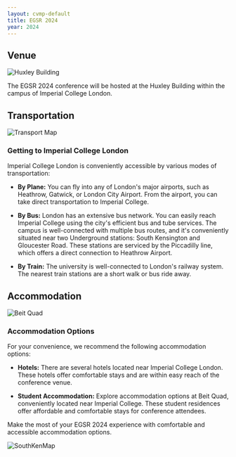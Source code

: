 ```yaml
---
layout: cvmp-default
title: EGSR 2024
year: 2024
---
```


<style>
  /* Add CSS styles to control image width */
  .venue-image {
    max-width: 100%;
    height: auto;
  }
</style>

## Venue

<img class="venue-image" src="{{site.url}}/img/venue/Huxley.jpg" alt="Huxley Building">
<!--![Huxley Building](/img/venue/Huxley.jpg)-->

The EGSR 2024 conference will be hosted at the Huxley Building within the campus of Imperial College London. 

## Transportation

<img class="venue-image" src="{{site.url}}/img/venue/transportmap.jpg" alt="Transport Map">
<!--![Transport Image](/img/venue/transportmap.pdf)-->

### Getting to Imperial College London

Imperial College London is conveniently accessible by various modes of transportation:
- **By Plane:** You can fly into any of London's major airports, such as Heathrow, Gatwick, or London City Airport. From the airport, you can take direct transportation to Imperial College.

- **By Bus:** London has an extensive bus network. You can easily reach Imperial College using the city's efficient bus and tube services. The campus is well-connected with multiple bus routes, and it's conveniently situated near two Underground stations: South Kensington and Gloucester Road. These stations are serviced by the Piccadilly line, which offers a direct connection to Heathrow Airport.

- **By Train:** The university is well-connected to London's railway system. The nearest train stations are a short walk or bus ride away.

## Accommodation

<img class="venue-image" src="{{site.url}}/img/venue/RoyalAlbertHall.jpeg" alt="Beit Quad">
<!--![Accommodation Image](/img/venue/RoyalAlbertHall.jpeg)-->

### Accommodation Options

For your convenience, we recommend the following accommodation options:

- **Hotels:** There are several hotels located near Imperial College London. These hotels offer comfortable stays and are within easy reach of the conference venue.

- **Student Accommodation:** Explore accommodation options at Beit Quad, conveniently located near Imperial College. These student residences offer affordable and comfortable stays for conference attendees.

Make the most of your EGSR 2024 experience with comfortable and accessible accommodation options.


<img class="venue-image" src="{{site.url}}/img/venue/SouthKensingtonCampus.png" alt="SouthKenMap">

